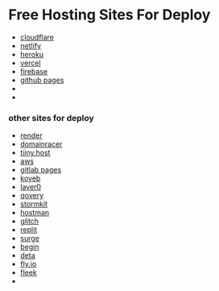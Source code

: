 # Free Hosting Sites For Deploy

- [cloudflare](https://www.cloudflare.com/)
- [netlify](https://www.netlify.com/)
- [heroku](https://www.heroku.com/)
- [vercel](https://vercel.com/)
- [firebase](https://firebase.google.com/)
- [github pages](https://pages.github.com/)
- []()
- []()

### other sites for deploy

- [render](https://render.com/)
- [domainracer](https://www.domainracer.in/)
- [tiiny.host](https://tiiny.host/)
- [aws](https://aws.amazon.com/s3/)
- [gitlab pages](https://docs.gitlab.com/ee/user/project/pages/)
- [koyeb](https://www.koyeb.com/)
- [layer0](https://www.layer0.co/)
- [qovery](https://www.qovery.com/)
- [stormkit](https://www.stormkit.io/)
- [hostman](https://hostman.com/)
- [glitch](https://glitch.com/)
- [replit](https://replit.com/)
- [surge](https://surge.sh/)
- [begin](https://begin.com/)
- [deta](https://www.deta.sh/)
- [fly.io](https://fly.io/)
- [fleek](https://fleek.co/)
- []()